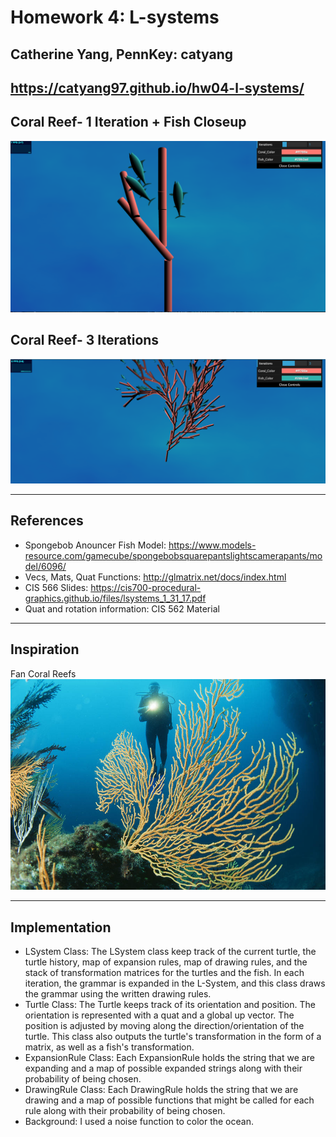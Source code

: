 # Homework 4: L-systems
## Catherine Yang, PennKey: catyang

## https://catyang97.github.io/hw04-l-systems/

## Coral Reef- 1 Iteration + Fish Closeup
![](onefish.png)

## Coral Reef- 3 Iterations
![](threecoral.png)

---
## References
- Spongebob Anouncer Fish Model: https://www.models-resource.com/gamecube/spongebobsquarepantslightscamerapants/model/6096/
- Vecs, Mats, Quat Functions: http://glmatrix.net/docs/index.html
- CIS 566 Slides: https://cis700-procedural-graphics.github.io/files/lsystems_1_31_17.pdf
- Quat and rotation information: CIS 562 Material

---
## Inspiration
Fan Coral Reefs
![](reef.png)

---
## Implementation

- LSystem Class: The LSystem class keep track of the current turtle, the turtle history, map of expansion rules, map of drawing rules, and the stack of transformation matrices for the turtles and the fish. In each iteration, the grammar is expanded in the L-System, and this class draws the grammar using the written drawing rules.
- Turtle Class: The Turtle keeps track of its orientation and position. The orientation is represented with a quat and a global up vector. The position is adjusted by moving along the direction/orientation of the turtle. This class also outputs the turtle's transformation in the form of a matrix, as well as a fish's transformation.
- ExpansionRule Class: Each ExpansionRule holds the string that we are expanding and a map of possible expanded strings along with their probability of being chosen.
- DrawingRule Class: Each DrawingRule holds the string that we are drawing and a map of possible functions that might be called for each rule along with their probability of being chosen.
- Background: I used a noise function to color the ocean.
